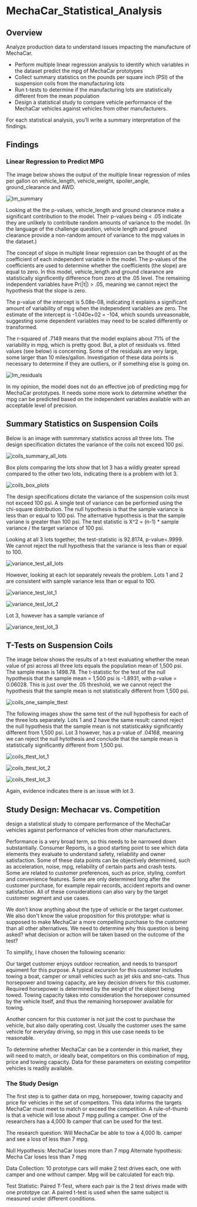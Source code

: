 # MechaCar_Statistical_Analysis

## Overview

Analyze production data to understand issues impacting the manufacture of MechaCar.

* Perform multiple linear regression analysis to identify which variables in the dataset predict the mpg of MechaCar prototypes
* Collect summary statistics on the pounds per square inch (PSI) of the suspension coils from the manufacturing lots
* Run t-tests to determine if the manufacturing lots are statistically different from the mean population
* Design a statistical study to compare vehicle performance of the MechaCar vehicles against vehicles from other manufacturers. 

For each statistical analysis, you’ll write a summary interpretation of the findings.

## Findings

### Linear Regression to Predict MPG

The image below shows the output of the multiple linear regression of miles per gallon on vehicle_length, vehicle_weight, spoiler_angle, ground_clearance and AWD.

![lm_summary](/images/lm_summary.PNG)

Looking at the the p-values, vehicle_length and ground clearance make a significant contribution to the model. Their p-values being < .05 indicate they are unlikely to contribute random amounts of variance to the model. (In the language of the challenge question, vehicle length and ground clearance provide a non-random amount of variance to the mpg values in the dataset.)

The concept of slope in multiple linear regression can be thought of as the coefficient of each independent variable in the model. The p-values of the coefficients are used to determine whether the coefficients (the slope) are equal to zero. In this model, vehicle_length and ground clearance are statistically significently difference from zero at the .05 level. The remaining independent variables have Pr(|t|) > .05, meaning we cannot reject the hypothesis that the slope is zero.

The p-value of the intercept is 5.08e-08, indicating it explains a significant amount of variability of mpg when the independent variables are zero. The estimate of the intercept is -1.040e+02 = -104, which sounds unreasonable, suggesting some dependent variables may need to be scaled differently or transformed.

The r-squared of .7149 means that the model explains about 71% of the variability in mpg, which is pretty good. But, a plot of residuals vs. fitted values (see below) is concerning. Some of the residuals are very large, some larger than 10 miles/gallon. Investigation of these data points is necessary to determine if they are outliers, or if something else is going on.

![lm_residuals](/images/plot_residuals.PNG)

In my opinion, the model does not do an effective job of predicting mpg for MechaCar prototypes. It needs some more work to determine whether the mpg can be predicted based on the independent variables available with an acceptable level of precision.

## Summary Statistics on Suspension Coils

Below is an image with summmary statistics across all three lots. The design specification dictates the variance of the coils not exceed 100 psi. 

![coils_summary_all_lots](/images/coils_summary_all_lots.PNG)

Box plots comparing the lots show that lot 3 has a wildly greater spread compared to the other two lots, indicating there is a problem with lot 3.

![coils_box_plots](/images/coils_box_plots.PNG)

The design specifications dictate the variance of the suspension coils must not exceed 100 psi. A single test of variance can be performed using the chi-square distribution. The null hypothesis is that the sample variance is less than or equal to 100 psi. The alternative hypothesis is that the sample variane is greater than 100 psi. The test statistic is X^2 = (n-1) * sample variance / the target variance of 100 psi.

Looking at all 3 lots together, the test-statistic is 92.8174, p-value=.9999. We cannot reject the null hypothesis that the variance is less than or equal to 100. 

![variance_test_all_lots](/images/chi_sq_all_lots.PNG)

However, looking at each lot separately reveals the problem. Lots 1 and 2 are consistent with sample variance less than or equal to 100. 

![variance_test_lot_1](/images/chi_sq_lot_1.PNG)

![variance_test_lot_2](/images/chi_sq_lot_2.PNG)

Lot 3, however has a sample variance of 

![variance_test_lot_3](/images/chi_sq_lot_3.PNG)

## T-Tests on Suspension Coils

The image below shows the results of a t-test evaluating whether the mean value of psi across all three lots equals the population mean of 1,500 psi. The sample mean is 1498.78. The t-statistic for the test of the null hypothesis that the sample mean = 1,500 psi is -1.8931, with p-value = 0.06028. This is just over the .05 threshold, we we cannot reject the hypothesis that the sample mean is not statistically different from 1,500 psi.

![coils_one_sample_ttest](/images/coils_one_sample.PNG)

The following images show the same test of the null hypothesis for each of the three lots separately. Lots 1 and 2 have the same result: cannot reject the null hypothesis that the sample mean is not statisticakky significantly different from 1,500 psi. Lot 3 however, has a p-value of .04168, meaning we can reject the null hytothesis and conclude that the sample mean is statistically significantly different from 1,500 psi.

![coils_ttest_lot_1](/images/coils_ttest_lot_1.PNG)

![coils_ttest_lot_2](/images/coils_ttest_lot_2.PNG)

![coils_ttest_lot_3](/images/coils_ttest_lot_3.PNG)

Again, evidence indicates there is an issue with lot 3.

## Study Design: Mechacar vs. Competition
 design a statistical study to compare performance of the MechaCar vehicles against performance of vehicles from other manufacturers.

Performance is a very broad term, so this needs to be narrowed down substantially. Consumer Reports, is a good starting point to see which data elements they evaluate to understand safety, reliability and owner satisfaction. Some of these data points can be objectively determined, such as acceleration, noise, mpg, reliability of certain parts and crash tests. Some are related to customer preferences, such as price, styling, comfort and convenience features. Some are only determined long after the customer purchase, for example repair records, accident reports and owner satisfaction. All of these considerations can also vary by the target customer segment and use cases.

We don't know anything about the type of vehicle or the target customer. We also don't know the value proposition for this prototype: what is supposed to make MechaCar a more compelling purchase to the customer than all other alternatives. We need to determine why this question is being asked? what decision or action will be taken based on the outcome of the test?

To simplify, I have chosen the following scenario:

Our target customer enjoys outdoor recreation, and needs to transport equiment for this purpose. A typical excursion for this customer includes towing a boat, camper or small vehicles such as jet skis and sno-cats. Thus horsepower and towing capacity, are key decision drivers for this customer. Required horsepower is determined by the weight of the object being towed. Towing capacity takes into consideration the horsepower consumed by the vehicle itself, and thus the remaining horsepower available for towing.

Another concern for this customer is not just the cost to purchase the vehicle, but also daily operating cost. Usually the customer uses the same vehicle for everyday driving, so mpg in this use case needs to be reasonable.

To determine whether MechaCar can be a contender in this market, they will need to match, or ideally beat, competitors on this combination of mpg, price and towing capacity. Data for these parameters on existing competitor vehicles is readily available. 

### The Study Design

The first step is to gather data on mpg, horsepower, towing capacity and price for vehicles in the set of competitors. This data informs the targets MechaCar must meet to match or exceed the competition. A rule-of-thumb is that a vehicle will lose about 7 mpg pulling a camper. One of the researchers has a 4,000 lb camper that can be used for the test.

The research question: Will MechaCar be able to tow a 4,000 lb. camper and see a loss of less than 7 mpg.

Null Hypothesis: MechaCar loses more than 7 mpg
Alternate hypothesis: Mecha Car loses less than 7 mpg

Data Collection: 10 prototype cars will make 2 test drives each, one with camper and one without camper. Mpg will be calculated for each trip.

Test Statistic: Paired T-Test, where each pair is the 2 test drives made with one prototpye car. A paired t-test is used when the same subject is measured under different conditions. 


